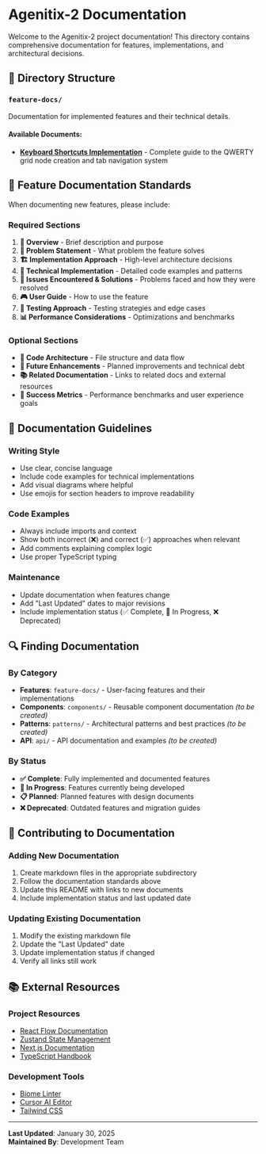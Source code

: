 # Agenitix-2 Documentation

Welcome to the Agenitix-2 project documentation! This directory contains comprehensive documentation for features, implementations, and architectural decisions.

## 📁 Directory Structure

### `feature-docs/`
Documentation for implemented features and their technical details.

#### Available Documents:
- **[Keyboard Shortcuts Implementation](./feature-docs/keyboard-shortcuts-implementation.md)** - Complete guide to the QWERTY grid node creation and tab navigation system

## 🎯 Feature Documentation Standards

When documenting new features, please include:

### Required Sections
1. **📖 Overview** - Brief description and purpose
2. **🎯 Problem Statement** - What problem the feature solves
3. **🏗️ Implementation Approach** - High-level architecture decisions
4. **🔧 Technical Implementation** - Detailed code examples and patterns
5. **🐛 Issues Encountered & Solutions** - Problems faced and how they were resolved
6. **🎮 User Guide** - How to use the feature
7. **🧪 Testing Approach** - Testing strategies and edge cases
8. **📊 Performance Considerations** - Optimizations and benchmarks

### Optional Sections
- **🔧 Code Architecture** - File structure and data flow
- **🚀 Future Enhancements** - Planned improvements and technical debt
- **📚 Related Documentation** - Links to related docs and external resources
- **🎯 Success Metrics** - Performance benchmarks and user experience goals

## 📝 Documentation Guidelines

### Writing Style
- Use clear, concise language
- Include code examples for technical implementations
- Add visual diagrams where helpful
- Use emojis for section headers to improve readability

### Code Examples
- Always include imports and context
- Show both incorrect (❌) and correct (✅) approaches when relevant
- Add comments explaining complex logic
- Use proper TypeScript typing

### Maintenance
- Update documentation when features change
- Add "Last Updated" dates to major revisions
- Include implementation status (✅ Complete, 🚧 In Progress, ❌ Deprecated)

## 🔍 Finding Documentation

### By Category
- **Features**: `feature-docs/` - User-facing features and their implementations
- **Components**: `components/` - Reusable component documentation *(to be created)*
- **Patterns**: `patterns/` - Architectural patterns and best practices *(to be created)*
- **API**: `api/` - API documentation and examples *(to be created)*

### By Status
- **✅ Complete**: Fully implemented and documented features
- **🚧 In Progress**: Features currently being developed
- **📋 Planned**: Planned features with design documents
- **❌ Deprecated**: Outdated features and migration guides

## 🤝 Contributing to Documentation

### Adding New Documentation
1. Create markdown files in the appropriate subdirectory
2. Follow the documentation standards above
3. Update this README with links to new documents
4. Include implementation status and last updated date

### Updating Existing Documentation
1. Modify the existing markdown file
2. Update the "Last Updated" date
3. Update implementation status if changed
4. Verify all links still work

## 📚 External Resources

### Project Resources
- [React Flow Documentation](https://reactflow.dev/)
- [Zustand State Management](https://github.com/pmndrs/zustand)
- [Next.js Documentation](https://nextjs.org/docs)
- [TypeScript Handbook](https://www.typescriptlang.org/docs/)

### Development Tools
- [Biome Linter](https://biomejs.dev/)
- [Cursor AI Editor](https://cursor.sh/)
- [Tailwind CSS](https://tailwindcss.com/docs)

---

**Last Updated**: January 30, 2025  
**Maintained By**: Development Team 